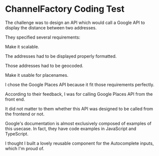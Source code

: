 # ChannelFactory Coding Test

The challenge was to design an API which would call a Google API to display the distance between two addresses. 

They specified several requirements:

Make it scalable. 

The addresses had to be displayed properly formatted. 

Those addresses had to be geocoded. 

Make it usable for placenames. 

I chose the Google Places API because it fit those requirements perfectly. 

According to their feedback, I was for calling Google Places API from the front end. 

It did not matter to them whether this API was designed to be called from the frontend or not. 

Google's documentation is almost exclusively composed of examples of this usecase. In fact, they have code examples in JavaScript and TypeScript. 

I thought I built a lovely reusable component for the Autocomplete inputs, which I'm proud of.
